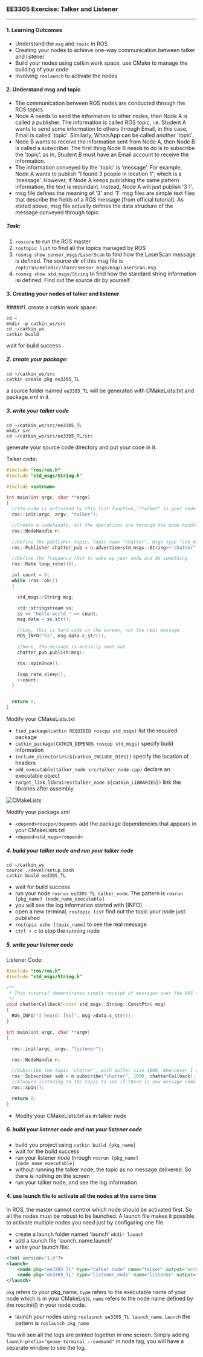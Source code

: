 ### EE3305 Exercise: Talker and Listener
---

#### 1. Learning Outcomes
* Understand the `msg` and `topic` in ROS
* Creating your nodes to achieve one-way communication between talker and listener
* Build your nodes using catkin work space, use CMake to manage the building of your code
* Involving `roslaunch` to activate the nodes

#### 2. Understand msg and topic
* The communication between ROS nodes are conducted through the ROS topics. 
* Node A needs to send the information to other nodes, then Node A is called a publisher. The information is called ROS topic, i.e. Student A wants to send some information to others through Email, in this case, Email is called 'topic'. Similarly, WhatsApp can be called another 'topic'.
* Node B wants to receive the information sent from Node A, then Node B is called a subscriber. The first thing Node B needs to do is to subscribe the 'topic', as in, Student B must have an Email account to receive the information. 
* The information conveyed by the 'topic' is 'message'. For example, Node A wants to publish "I found 3 people in location 1", which is a 'message'. However, if Node A keeps publishing the same pattern information, the text is redundant. Instead, Node A will just publish '3 1'.
* msg file defines the meaning of '3' and '1'. msg files are simple text files that describe the fields of a ROS message [from official tutorial]. As stated above, msg file actually defines the data structure of the message conveyed through topic. 

##### Task:
1. `roscore` to run the ROS master
2. `rostopic list` to find all the topics managed by ROS
3. `rosmsg show sensor_msgs/LaserScan` to find how the LaserScan message is defined. The source dir of this msg file is `/opt/ros/melodic/share/sensor_msgs/msg/LaserScan.msg`
4. `rosmsg show std_msgs/String` to find how the standard string information isi defined. Find out the source dir by yourself.

#### 3. Creating your nodes of talker and listener
#####1. create a catkin work space:
```
cd ~
mkdir -p catkin_ws/src
cd ~/catkin_ws
catkin build
```
wait for build success

##### 2. create your package:
```
cd ~/catkin_ws/src
catkin create pkg ee3305_TL
```
a source folder named `ee3305_TL` will be generated with CMakeLists.txt and package.xml in it.
    
##### 3. write your talker code

```
cd ~/catkin_ws/src/ee3305_TL
mkdir src
cd ~/catkin_ws/src/ee3305_TL/src
```
generate your source code directory and put your code in it.
    
Talker code:
    
```c++
#include "ros/ros.h"
#include "std_msgs/String.h"

#include <sstream>

int main(int argc, char **argv)
{
  //You node is activated by this init function, "talker" is your node_name
  ros::init(argc, argv, "talker");

  //Create a nodehandle, all the operations are through the node handle
  ros::NodeHandle n;

  //Define the publisher topic, topic name "chatter", msgs type "std_msgs/String", publish buffer size 1000
  ros::Publisher chatter_pub = n.advertise<std_msgs::String>("chatter", 1000);

  //Define the frequency (Hz) to wake up your node and do something
  ros::Rate loop_rate(10);

  int count = 0;
  while (ros::ok())
  {

    std_msgs::String msg;

    std::stringstream ss;
    ss << "hello world " << count;
    msg.data = ss.str();

    //Log, this is hard code in the screen, not the real message
    ROS_INFO("%s", msg.data.c_str());

    //Here, the message is actually sent out
    chatter_pub.publish(msg);

    ros::spinOnce();

    loop_rate.sleep();
    ++count;
  }


  return 0;
}
```
    
Modify your CMakeLists.txt

* `find_package(catkin REQUIRED roscpp std_msgs)` list the required package
* `catkin_package(CATKIN_DEPENDS roscpp std_msgs)` specify build information
* `include_directories(${catkin_INCLUDE_DIRS})` specify the location of headers
* `add_executable(talker_node src/talker_node.cpp)` declare an executable object
* `target_link_libraires(talker_node ${catkin_LIBRARIES})` link the libraries after assembly

![CMakeLists](images/CMakeLists_txt.png)

Modify your package.xml

* `<depend>roscpp</depend>` add the package dependencies that appears in your CMakeLists.txt
* `<depend>std_msgs</depend>`

##### 4. build your talker node and run your talker node
```
cd ~/catkin_ws
source ./devel/setup.bash
catkin build ee3305_TL
```

* wait for build success
* run your node `rosrun ee3305_TL talker_node`. The pattern is `rosrun [pkg_name] [node_name_executable]`
* you will see the log information started with [INFO]
* open a new terminal, `rostopic list` find out the topic your node just published
* `rostopic echo [topic_name]` to see the real message
* `ctrl + c` to stop the running node

##### 5. write your listener code
Listener Code:

```c++
#include "ros/ros.h"
#include "std_msgs/String.h"

/**
 * This tutorial demonstrates simple receipt of messages over the ROS system.
 */
void chatterCallback(const std_msgs::String::ConstPtr& msg)
{
  ROS_INFO("I heard: [%s]", msg->data.c_str());
}

int main(int argc, char **argv)
{

  ros::init(argc, argv, "listener");

  ros::NodeHandle n;

  //Subscribe the topic 'chatter', with buffer size 1000, Whennever I receive a new message, a function called 'chatterCallback' will be trigged
  ros::Subscriber sub = n.subscribe("chatter", 1000, chatterCallback);
  //Alwayes listening to the topic to see if there is new message come in
  ros::spin();

  return 0;
}
```

* Modify your CMakeLists.txt as in talker node

##### 6. build your listener code and run your listener code
* build you project using `catkin build [pkg_name]`
* wait for the build success
* run your listener node through `rosrun [pkg_name] [node_name_executable]`
* without running the talker node, the topic as no message delivered. So there is nothing on the screen
* run your talker node, and see the log information

#### 4. use launch file to activate all the nodes at the same time
In ROS, the master cannot control which node should be activated first. So all the nodes must be robust to be launched. A launch file makes it possible to activate multiple nodes you need just by configuring one file.

* create a launch folder named 'launch' `mkdir launch`
* add a launch file 'launch_name.launch'
* write your launch file:

```xml
<?xml version="1.0"?>
<launch>
    <node pkg="ee3305_TL" type="talker_node" name="talker" output="screen"/>
    <node pkg="ee3305_TL" type="listener_node" name="listener" output="screen"/>
</launch>
```
`pkg` refers to your pkg_name, `type` refers to the executable name of your node which is in your CMakeLists, `name` refers to the node name defined by the ros::init() in your node code.  

* launch your nodes using `roslaunch ee3305_TL launch_name.launch` the pattern is `roslaunch pkg_name`

You will see all the logs are printed together in one screen. Simply adding `launch-prefix="gnome-terminal --command"` in node tag, you will have a separate window to see the log.


